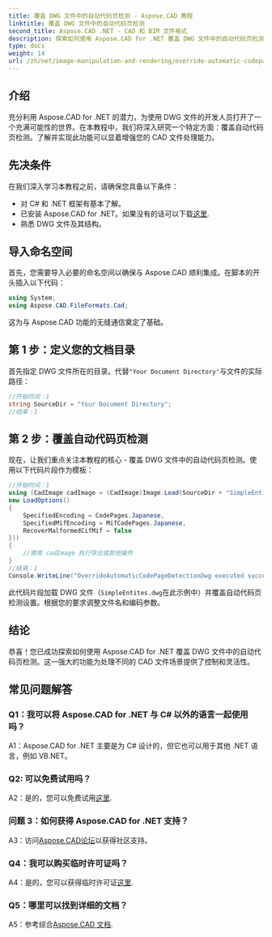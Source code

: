 ```yaml
---
title: 覆盖 DWG 文件中的自动代码页检测 - Aspose.CAD 教程
linktitle: 覆盖 DWG 文件中的自动代码页检测
second_title: Aspose.CAD .NET - CAD 和 BIM 文件格式
description: 探索如何使用 Aspose.CAD for .NET 覆盖 DWG 文件中的自动代码页检测。轻松增强您的 CAD 文件处理能力。
type: docs
weight: 14
url: /zh/net/image-manipulation-and-rendering/override-automatic-codepage-detection-in-dwg/
---
```

## 介绍

充分利用 Aspose.CAD for .NET 的潜力，为使用 DWG 文件的开发人员打开了一个充满可能性的世界。在本教程中，我们将深入研究一个特定方面：覆盖自动代码页检测。了解并实现此功能可以显着增强您的 CAD 文件处理能力。

## 先决条件

在我们深入学习本教程之前，请确保您具备以下条件：

- 对 C# 和 .NET 框架有基本了解。
- 已安装 Aspose.CAD for .NET。如果没有的话可以下载[这里](https://releases.aspose.com/cad/net/).
- 熟悉 DWG 文件及其结构。

## 导入命名空间

首先，您需要导入必要的命名空间以确保与 Aspose.CAD 顺利集成。在脚本的开头插入以下代码：

```csharp
using System;
using Aspose.CAD.FileFormats.Cad;
```

这为与 Aspose.CAD 功能的无缝通信奠定了基础。

## 第 1 步：定义您的文档目录

首先指定 DWG 文件所在的目录。代替`"Your Document Directory"`与文件的实际路径：

```csharp
//开始时间：1
string SourceDir = "Your Document Directory";
//结束：1
```

## 第 2 步：覆盖自动代码页检测

现在，让我们重点关注本教程的核心 - 覆盖 DWG 文件中的自动代码页检测。使用以下代码片段作为模板：

```csharp
//开始时间：1
using (CadImage cadImage = (CadImage)Image.Load(SourceDir + "SimpleEntites.dwg",
new LoadOptions()
{
	SpecifiedEncoding = CodePages.Japanese,
	SpecifiedMifEncoding = MifCodePages.Japanese,
	RecoverMalformedCifMif = false
}))
{
	//使用 cadImage 执行导出或其他操作
}
//结束：1
Console.WriteLine("OverrideAutomaticCodePageDetectionDwg executed successfully");
```

此代码片段加载 DWG 文件（`SimpleEntites.dwg`在此示例中）并覆盖自动代码页检测设置。根据您的要求调整文件名和编码参数。

## 结论

恭喜！您已成功探索如何使用 Aspose.CAD for .NET 覆盖 DWG 文件中的自动代码页检测。这一强大的功能为处理不同的 CAD 文件场景提供了控制和灵活性。

## 常见问题解答

### Q1：我可以将 Aspose.CAD for .NET 与 C# 以外的语言一起使用吗？

A1：Aspose.CAD for .NET 主要是为 C# 设计的，但它也可以用于其他 .NET 语言，例如 VB.NET。

### Q2: 可以免费试用吗？

 A2：是的，您可以免费试用[这里](https://releases.aspose.com/).

### 问题 3：如何获得 Aspose.CAD for .NET 支持？

 A3：访问[Aspose.CAD论坛](https://forum.aspose.com/c/cad/19)以获得社区支持。

### Q4：我可以购买临时许可证吗？

 A4：是的，您可以获得临时许可证[这里](https://purchase.aspose.com/temporary-license/).

### Q5：哪里可以找到详细的文档？

 A5：参考综合[Aspose.CAD 文档](https://reference.aspose.com/cad/net/).